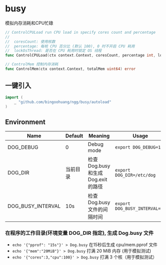 # busy

模拟内存消耗和CPU忙碌

```go
// ControlCPULoad run CPU load in specify cores count and percentage
//
//	coresCount: 使用核数
//	percentage: 每核 CPU 百分比 (默认 100), 0 时不开启 CPU 耗用
//	lockOsThread: 是否在 CPU 耗用时锁定 OS 线程
func ControlCPULoad(ctx context.Context, coresCount, percentage int, lockOsThread bool)

// ControlMem 控制内存消耗
func ControlMem(ctx context.Context, totalMem uint64) error
```

## 一键引入

```go
import (
    _ "github.com/bingoohuang/ngg/busy/autoload"
)
```

## Environment

| Name              | Default  | Meaning                              | Usage                         |
| ----------------- | -------- | ------------------------------------ | ----------------------------- |
| DOG_DEBUG         | 0        | Debug mode                           | `export DOG_DEBUG=1`          |
| DOG_DIR           | 当前目录 | 检查 Dog.busy 和生成 Dog.exit 的路径 | `export DOG_DIR=/etc/dog`     |
| DOG_BUSY_INTERVAL | 10s      | 检查 Dog.busy 文件的间隔时间         | `export DOG_BUSY_INTERVAL=1m` |


### 在程序的工作目录(环境变量 DOG_DIR 指定), 生成 Dog.busy 文件

- `echo '{"pprof": "15s"}' > Dog.busy` 在15秒后生成 cpu/mem.pprof 文件
- `echo '{"mem":"20MiB"}' > Dog.busy` 打满 20 MiB 内存 (用于模拟测试)
- `echo '{"cores":3,"cpu":100}' > Dog.busy` 打满 3 个核（用于模拟测试）
